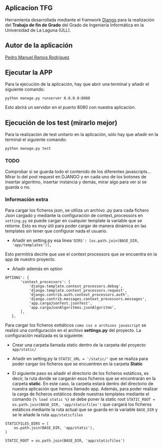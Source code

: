 ## Aplicacion TFG 

Herramienta desarrollada mediante el framwork [Django](https://www.djangoproject.com/) para la realización del **Trabajo de fin de Grado** del Grado de Ingeniería Informática en la Universidad de La Laguna (ULL).

## Autor de la aplicación
[Pedro Manuel Ramos Rodríguez](http://alu0100505078.github.io/)

## Ejecutar la APP

Para la ejecución de la aplicación, hay que abrir una terminal y añadir el siguiente comando:

`python manage.py runserver 0.0.0.0:8080`

Esto abrirá un servidor en el puerto 8080 con nuestra aplicación.

## Ejecución de los test (mirarlo mejor)

Para la realización de test unitario en la aplicación, sólo hay que añadir en la terminal el siguiente comando:

`python manage.py test`



### TODO

Comprobar si se guarda todo el contenido de los diferentes javascripts...
Mirar lo del post request en DJANGO y en cada uno de los botones de insertar algoritmo, insertar instancia y demás,
mirar algo para ver si se guarda o no.

### Información extra

Para cargar los ficheros json, se utiliza un archivo .py para cada fichero Json cargado  y mediante la configuración de context_processors en `setting.py` se puede cargar en cualquier template la variable que se retorne. Esto es muy útil para poder cargar de manera dinámica en las templates sin tener que configurar nada el usuario.

*  Añadir en setting.py esa línea`'DIRS': [os.path.join(BASE_DIR, 'app/templates')],`

Esto permitirá decirle que use el context processors que se encuentra en la app de nuestro proyecto.

* Añadir además en option

 ``` 
OPTIONS': {
        'context_processors': [
            'django.template.context_processors.debug',
            'django.template.context_processors.request',
            'django.contrib.auth.context_processors.auth',
            'django.contrib.messages.context_processors.messages',
            'app.cargaJsonTest.jsonTest',
            'app.cargaJsonAlgoritmos.jsonAlgoritmo',
        ],
    },
```
Para cargar los ficheros esttáticos `como css o archivos javascript` se realizó una configuración en el archivo **settings.py** del proyecto.
La configuración realizada es la siguiente:

* Crear una carpeta llamada static dentro de la carpeta del proyecto `app/static/`

* Añadir en setting.py la `STATIC_URL = '/static/'` que se realiza para poder cargar los ficheros que se encuentren en la carpeta **Static**

* El siguiente paso es añadir el directorio de los ficheros estáticos, es decir, la ruta donde se cargarán esos ficheros que se encontrarán en la carpeta **static**. En este caso, la carpeta estará dentro del directorio de nuestra aplicación que hemos llamado app. Además, para poder realizar la carga de ficheros estáticos desde nuestras templates mediante el comando `{% load static %}` se debe poner la static root `STATIC_ROOT = os.path.join(BASE_DIR, 'app/staticfiles')` que cargará los ficheros estáticos mediante la ruta actual que se guarda en la variable `BASE_DIR` y se le añade la ruta `app/staticfiles`
```
STATICFILES_DIRS = (
    os.path.join(BASE_DIR, 'app/static'),
)

STATIC_ROOT = os.path.join(BASE_DIR, 'app/staticfiles')

```
